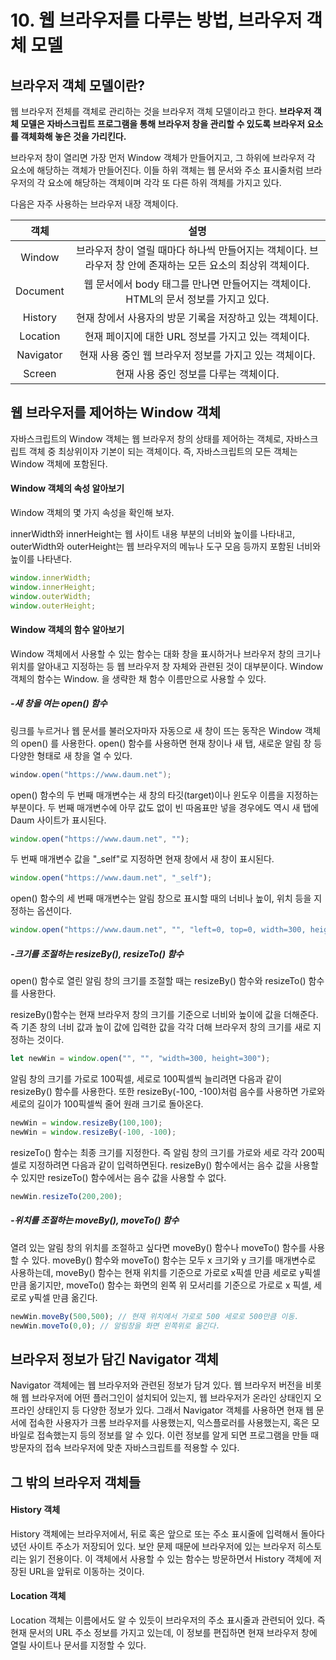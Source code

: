 # 10. 웹 브라우저를 다루는 방법, 브라우저 객체 모델

## 브라우저 객체 모델이란?

웹 브라우저 전체를 객체로 관리하는 것을 브라우저 객체 모델이라고 한다. **브라우저 객체 모델은 자바스크립트 프로그램을 통해 브라우저 창을 관리할 수 있도록 브라우저 요소를 객체화해 놓은 것을 가리킨다.**

브라우저 창이 열리면 가장 먼저 Window 객체가 만들어지고, 그 하위에 브라우저 각 요소에 해당하는 객체가 만들어진다. 이들 하위 객체는 웹 문서와 주소 표시줄처럼 브라우저의 각 요소에 해당하는 객체이며 각각 또 다른 하위 객체를 가지고 있다.

다음은 자주 사용하는 브라우저 내장 객체이다.

|   객체    |                             설명                             |
| :-------: | :----------------------------------------------------------: |
|  Window   | 브라우저 창이 열릴 때마다 하나씩 만들어지는 객체이다. 브라우저 창 안에 존재하는 모든 요소의 최상위 객체이다. |
| Document  | 웹 문서에서 body 태그를 만나면 만들어지는 객체이다. HTML의 문서 정보를 가지고 있다. |
|  History  |   현재 창에서 사용자의 방문 기록을 저장하고 있는 객체이다.   |
| Location  |     현재 페이지에 대한 URL 정보를 가지고 있는 객체이다.      |
| Navigator |   현재 사용 중인 웹 브라우저 정보를 가지고 있는 객체이다.    |
|  Screen   |            현재 사용 중인 정보를 다루는 객체이다.            |

## 웹 브라우저를 제어하는 Window 객체

자바스크립트의 Window 객체는 웹 브라우저 창의 상태를 제어하는 객체로, 자바스크립트 객체 중 최상위이자 기본이 되는 객체이다. 즉, 자바스크립트의 모든 객체는 Window 객체에 포함된다.

#### Window 객체의 속성 알아보기

Window 객체의 몇 가지 속성을 확인해 보자.

innerWidth와 innerHeight는 웹 사이트 내용 부분의 너비와 높이를 나타내고, outerWidth와 outerHeight는 웹 브라우저의 메뉴나 도구 모음 등까지 포함된 너비와 높이를 나타낸다. 

```javascript
window.innerWidth;
window.innerHeight;
window.outerWidth;
window.outerHeight;
```

#### Window 객체의 함수 알아보기

Window 객체에서 사용할 수 있는 함수는 대화 창을 표시하거나 브라우저 창의 크기나 위치를 알아내고 지정하는 등 웹 브라우저 창 자체와 관련된 것이 대부분이다. Window 객체의 함수는 Window. 을 생략한 채 함수 이름만으로 사용할 수 있다.

##### -새 창을 여는 open() 함수

링크를 누르거나 웹 문서를 불러오자마자 자동으로 새 창이 뜨는 동작은 Window 객체의 open() 를 사용한다.  open() 함수를 사용하면 현재 창이나 새 탭, 새로운 알림 창 등 다양한 형태로 새 창을 열 수 있다. 

```java
window.open("https://www.daum.net");
```

open() 함수의 두 번째 매개변수는 새 창의 타깃(target)이나 윈도우 이름을 지정하는 부분이다. 두 번째 매개변수에 아무 값도 없이 빈 따옴표만 넣을 경우에도 역시 새 탭에 Daum 사이트가 표시된다.

```javascript
window.open("https://www.daum.net", "");
```

두 번째 매개변수 값을 "_self"로 지정하면 현재 창에서 새 창이 표시된다.

```javascript
window.open("https://www.daum.net", "_self");
```

open() 함수의 세 번째 매개변수는 알림 창으로 표시할 때의 너비나 높이, 위치 등을 지정하는 옵션이다.

```javascript
window.open("https://www.daum.net", "", "left=0, top=0, width=300, height=300");
```

##### -크기를 조절하는 resizeBy(), resizeTo() 함수

open() 함수로 열린 알림 창의 크기를 조절할 때는 resizeBy() 함수와 resizeTo() 함수를 사용한다. 

resizeBy()함수는 현재 브라우저 창의 크기를 기준으로 너비와 높이에 값을 더해준다. 즉 기존 창의 너비 값과 높이 값에 입력한 값을 각각 더해 브라우저 창의 크기를 새로 지정하는 것이다.

```javascript
let newWin = window.open("", "", "width=300, height=300");
```

알림 창의 크기를 가로로 100픽셀, 세로로 100픽셀씩 늘리려면 다음과 같이 resizeBy() 함수를 사용한다. 또한 resizeBy(-100, -100)처럼 음수를 사용하면 가로와 세로의 길이가 100픽셀씩 줄어 원래 크기로 돌아온다.

```javascript
newWin = window.resizeBy(100,100);
newWin = window.resizeBy(-100, -100);
```

resizeTo() 함수는 최종 크기를 지정한다. 즉 알림 창의 크기를 가로와 세로 각각 200픽셀로 지정하려면 다음과 같이 입력하면된다. resizeBy() 함수에서는 음수 값을 사용할 수 있지만 resizeTo() 함수에서는 음수 값을 사용할 수 없다.

```javascript
newWin.resizeTo(200,200);
```

##### -위치를 조절하는 moveBy(), moveTo() 함수

열려 있는 알림 창의 위치를 조절하고 싶다면 moveBy() 함수나 moveTo() 함수를 사용할 수 있다. moveBy() 함수와 moveTo() 함수는 모두 x 크기와 y 크기를 매개변수로 사용하는데, moveBy() 함수는 현재 위치를 기준으로 가로로 x픽셀 만큼 세로로 y픽셀 만큼 옮기지만, moveTo() 함수는 화면의 왼쪽 위 모서리를 기준으로 가로로 x 픽셀, 세로로 y픽셀 만큼 옮긴다.

```javascript
newWin.moveBy(500,500); // 현재 위치에서 가로로 500 세로로 500만큼 이동.
newWin.moveTo(0,0); // 알림창을 화면 왼쪽위로 옮긴다.
```

## 브라우저 정보가 담긴 Navigator 객체

Navigator 객체에는 웹 브라우저와 관련된 정보가 담겨 있다. 웹 브라우저 버전을 비롯해 웹 브라우저에 어떤 플러그인이 설치되어 있는지, 웹 브라우저가 온라인 상태인지 오프라인 상태인지 등 다양한 정보가 있다. 그래서 Navigator 객체를 사용하면 현재 웹 문서에 접속한 사용자가 크롬 브라우저를 사용했는지, 익스플로러를 사용했는지, 혹은 모바일로 접속했는지 등의 정보를 알 수 있다. 이런 정보를 알게 되면 프로그램을 만들 때 방문자의 접속 브라우저에 맞춘 자바스크립트를 적용할 수 있다.

## 그 밖의 브라우저 객체들

#### History 객체

History 객체에는 브라우저에서, 뒤로 혹은 앞으로 또는 주소 표시줄에 입력해서 돌아다녔던 사이트 주소가 저장되어 있다. 보안 문제 때문에 브라우저에 있는 브라우저 히스토리는 읽기 전용이다. 이 객체에서 사용할 수 있는 함수는 방문하면서 History 객체에 저장된 URL을 앞뒤로 이동하는 것이다.

#### Location 객체

Location 객체는 이름에서도 알 수 있듯이 브라우저의 주소 표시줄과 관련되어 있다. 즉 현재 문서의 URL 주소 정보를 가지고 있는데, 이 정보를 편집하면 현재 브라우저 창에 열릴 사이트나 문서를 지정할 수 있다.



